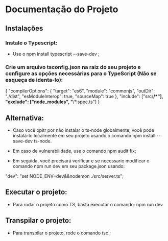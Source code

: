 # Documentação do Projeto

## Instalações

### Instale o Typescript:

- Use o npm install typescript --save-dev ;

### Crie um arquivo tsconfig.json na raiz do seu projeto e configure as opções necessárias para o TypeScript (Não se esqueça de identa-lo):

{
  "compilerOptions": {
    "target": "es6",
    "module": "commonjs",
    "outDir": "./dist",
    "esModuleInterop": true,
    "sourceMap": true
  },
  "include": ["src/**/*"],
  "exclude": ["node_modules", "**/*.spec.ts"]
}


## Alternativa:

- Caso você opitr por não instalar o ts-node globalmente, você pode instalá-lo localmente em seu projeto usando o comando npm install --save-dev ts-node.

- Em caso de vulnerabilidade, use o comando npm audit fix;

- Em seguida, você precisará verificar e se necessario modificar o comando npm run dev em seu package.json usando:

"dev": "set NODE_ENV=dev&&nodemon ./src/server.ts";

## Executar o projeto:

- Para rodar o projeto como TS, basta executar o comando: npm run dev

## Transpilar o projeto:

- Para transpilar o projeto, rode o comando tsc ;
